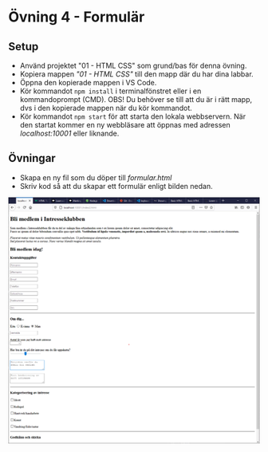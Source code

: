 # Övning 4 - Formulär

## Setup

* Använd projektet "01 - HTML CSS" som grund/bas för denna övning.
* Kopiera mappen _"01 - HTML CSS"_ till den mapp där du har dina labbar.
* Öppna den kopierade mappen i VS Code.
* Kör kommandot `npm install` i terminalfönstret eller i en kommandoprompt (CMD). OBS! Du behöver se till att du är i rätt mapp, dvs i den kopierade mappen när du kör kommandot.
* Kör kommandot `npm start` för att starta den lokala webbservern. När den startat kommer en ny webbläsare att öppnas med adressen _localhost:10001_ eller liknande.

## Övningar

* Skapa en ny fil som du döper till *formular.html*
* Skriv kod så att du skapar ett formulär enligt bilden nedan.

![](images/400.png)

